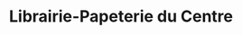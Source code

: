 ---
title: "Librairie-Papeterie du Centre"
url: /bouake/librairie-papeterie-du-centre/
shop: livres
---